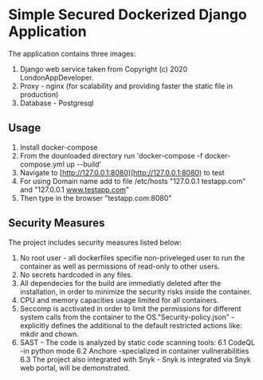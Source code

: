 # Simple Secured Dockerized Django Application

The application contains three images:
1. Django web service taken from Copyright (c) 2020 LondonAppDeveloper.
2. Proxy - nginx (for scalability and providing faster the static file in production)
3. Database - Postgresql



## Usage

 1. Install docker-compose
 2. From the dounloaded directory run 'docker-compose -f docker-compose.yml up --build'
 3. Navigate to [http://127.0.0.1:8080](http://127.0.0.1:8080) to test
 4. For using Domain name add to file /etc/hosts "127.0.0.1 testapp.com" and "127.0.0.1 www.testapp.com"
 5. Then type in the browser "testapp.com:8080"

## Security Measures

The project includes security measures listed below:
1. No root user - all dockerfiles specifie non-priveleged user to run the container as well as permissions of read-only to other users.
2. No secrets hardcoded in any files.
3. All dependecies for the build are immediatly deleted after the installation, in order to minimize the security risks inside the container.
4. CPU and memory capacities usage limited for all containers.
5. Seccomp is acctivated in order to limit the permissions for different system calls from the container to the OS."Security-policy.json" - explicitly defines the additional to the default restricted actions like: mkdir and chown.
6. SAST - The code is analyzed by static code scanning tools:
  6.1 CodeQL -in python mode
  6.2 Anchore -specialized in container vullnerabilities
  6.3 The project also integrated with Snyk - Snyk is integrated via Snyk web portal, will be demonstrated.

